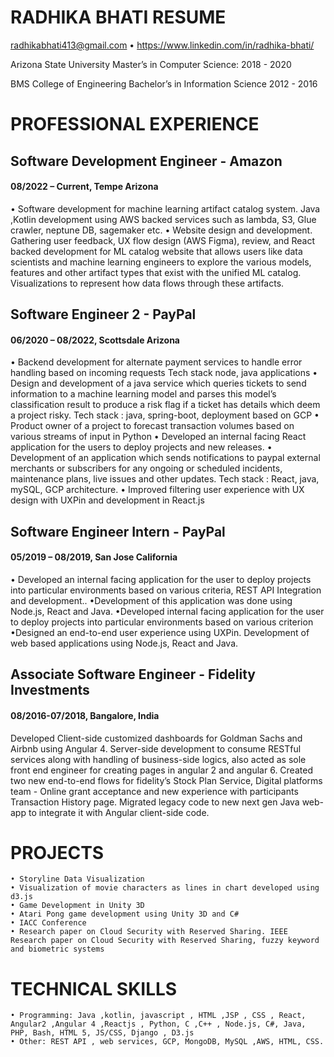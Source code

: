 # RADHIKA BHATI RESUME

  radhikabhati413@gmail.com • https://www.linkedin.com/in/radhika-bhati/

Arizona State University
Master’s in Computer Science: 2018 - 2020

BMS College of Engineering
Bachelor’s in Information Science 2012 - 2016


# PROFESSIONAL EXPERIENCE

## Software Development Engineer - Amazon

#### 08/2022 – Current, Tempe Arizona

• Software development for machine learning artifact catalog system. Java ,Kotlin development using AWS backed services such as lambda, S3, Glue crawler, neptune DB, sagemaker etc.
• Website design and development. Gathering user feedback, UX flow design (AWS Figma), review, and React backed development for ML catalog website that allows users like data scientists and machine learning engineers to explore the various models, features and other artifact types that exist with the unified ML catalog. Visualizations to represent how data flows through these artifacts.


## Software Engineer 2 - PayPal

#### 06/2020 – 08/2022, Scottsdale Arizona

• Backend development for alternate payment services to handle error handling based on incoming requests Tech stack node, java applications
• Design and development of a java service which queries tickets to send information to a machine learning model and parses this model’s classification result to produce a risk flag if a ticket has details which deem a project risky. Tech stack : java, spring-boot, deployment based on GCP
• Product owner of a project to forecast transaction volumes based on various streams of input in Python
• Developed an internal facing React application for the users to deploy projects and new releases.
• Development of an application which sends notifications to paypal external merchants or subscribers for any ongoing or scheduled incidents, maintenance plans, live issues and other updates. Tech stack : React, java, mySQL, GCP architecture.
• Improved filtering user experience with UX design with UXPin and development in React.js

## Software Engineer Intern - PayPal

#### 05/2019 – 08/2019, San Jose California

• Developed an internal facing application for the user to deploy projects into particular environments based on various criteria, REST API Integration and development..
•Development of this application was done using Node.js, React and Java.
•Developed internal facing application for the user to deploy projects into particular environments based on various criterion
•Designed an end-to-end user experience using UXPin. Development of web based applications using Node.js, React and Java.

## Associate Software Engineer - Fidelity Investments

#### 08/2016-07/2018, Bangalore, India

Developed Client-side customized dashboards for Goldman Sachs and Airbnb using Angular 4. Server-side development to consume RESTful services along with handling of business-side logics, also acted as sole front end engineer for creating pages in angular 2 and angular 6.
Created two new end-to-end flows for fidelity’s Stock Plan Service, Digital platforms team - Online grant acceptance and new experience with participants Transaction History page.
Migrated legacy code to new next gen Java web-app to integrate it with Angular client-side code.

# PROJECTS
```
• Storyline Data Visualization
• Visualization of movie characters as lines in chart developed using d3.js
• Game Development in Unity 3D
• Atari Pong game development using Unity 3D and C#
• IACC Conference
• Research paper on Cloud Security with Reserved Sharing. IEEE Research paper on Cloud Security with Reserved Sharing, fuzzy keyword and biometric systems
```
# TECHNICAL SKILLS
```
• Programming: Java ,kotlin, javascript , HTML ,JSP , CSS , React, Angular2 ,Angular 4 ,Reactjs , Python, C ,C++ , Node.js, C#, Java, PHP, Bash, HTML 5, JS/CSS, Django , D3.js
• Other: REST API , web services, GCP, MongoDB, MySQL ,AWS, HTML, CSS.
```
